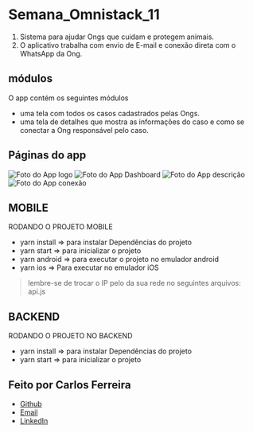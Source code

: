 # Semana_Omnistack_11 
1. Sistema para ajudar Ongs que cuidam e protegem animais.
2. O aplicativo trabalha com envio de E-mail e conexão direta com o WhatsApp da Ong.

## módulos

O app contém os seguintes módulos

* uma tela com todos os casos cadastrados pelas Ongs.
* uma tela de detalhes que mostra as informações do caso e como se conectar a Ong responsável pelo caso.

## Páginas do app
![Foto do App logo](https://github.com/CarlosSTS/Semana_Omnistack_11/blob/master/assets/logo.png)
![Foto do App Dashboard](https://github.com/CarlosSTS/Semana_Omnistack_11/blob/master/assets/dashboard.png)
![Foto do App descrição](https://github.com/CarlosSTS/Semana_Omnistack_11/blob/master/assets/description.png)
![Foto do App conexão](https://github.com/CarlosSTS/Semana_Omnistack_11/blob/master/assets/connect.png)

## MOBILE
RODANDO O PROJETO MOBILE
* yarn install =>  para instalar Dependências do projeto
* yarn start => para inicializar o projeto
* yarn android => para executar o projeto no emulador android
* yarn ios => Para executar no emulador iOS
> lembre-se de trocar o IP pelo da sua rede no seguintes arquivos: api.js

## BACKEND
RODANDO O PROJETO NO BACKEND
* yarn install => para instalar Dependências do projeto
* yarn start =>  para inicializar o projeto

## Feito por Carlos Ferreira
* [Github](https://www.github.com/CarlosSTS)
* [Email](mailto://carlossts826@gmail.com)
* [LinkedIn](https://www.linkedin.com/in/carlos-ferreira-4b2ba219a/)
